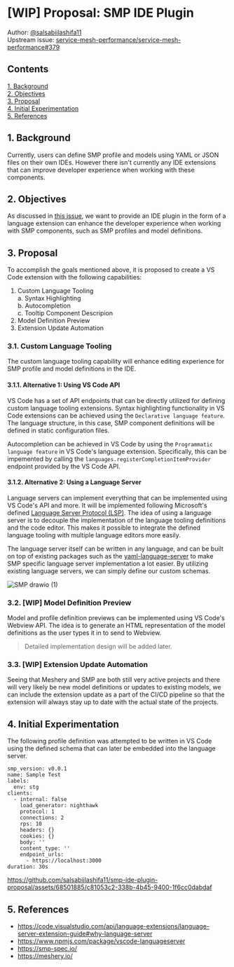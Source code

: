 # [WIP] Proposal: SMP IDE Plugin

Author: [@salsabiilashifa11](https://github.com/salsabiilashifa11)<br>
Upstream issue: [service-mesh-performance/service-mesh-performance#379](https://github.com/service-mesh-performance/service-mesh-performance/issues/379)

## Contents
[1. Background](#1.-background)<br>
[2. Objectives](#2.-objectives)<br>
[3. Proposal](#3.-proposal)<br>
[4. Initial Experimentation](#4.-initial-experimentation)<br>
[5. References](#5.-references)<br>

## 1. Background
Currently, users can define SMP profile and models using YAML or JSON files on their own IDEs. However there isn't currently any IDE extensions that can improve developer experience when working with these components. 

## 2. Objectives
As discussed in [this issue](https://github.com/service-mesh-performance/service-mesh-performance/issues/379), we want to provide an IDE plugin in the form of a language extension can enhance the developer experience when working with SMP components, such as SMP profiles and model definitions. 

## 3. Proposal
To accomplish the goals mentioned above, it is proposed to create a VS Code extension with the following capabilities:
1. Custom Language Tooling <br>
a. Syntax Highlighting <br>
b. Autocompletion <br>
c. Tooltip Component Descripion <br>
2. Model Definition Preview
3. Extension Update Automation

### 3.1. Custom Language Tooling
The custom language tooling capability will enhance editing experience for SMP profile and model definitions in the IDE.  

#### 3.1.1. Alternative 1: Using VS Code API 
VS Code has a set of API endpoints that can be directly utilized for defining custom language tooling extensions. Syntax highlighting functionality in VS Code extensions can be achieved using the `Declarative language feature`. The language structure, in this case, SMP component definitions will be defined in static configuration files.

Autocompletion can be achieved in VS Code by using the `Programmatic language feature` in VS Code's language extension. Specifically, this can be impemented by calling the `languages.registerCompletionItemProvider` endpoint provided by the VS Code API. 

#### 3.1.2. Alternative 2: Using a Language Server
Language servers can implement everything that can be implemented using VS Code's API and more. It will be implemented following Microsoft's defined [Language Server Protocol (LSP)](https://microsoft.github.io/language-server-protocol/). The idea of using a language server is to decouple the implementation of the language tooling definitions and the code editor. This makes it possible to integrate the defined language tooling with multiple language editors more easily. 

The language server itself can be written in any language, and can be built on top of existing packages such as the [yaml-language-server](https://www.npmjs.com/package/yaml-language-server) to make SMP specific language server implementation a lot easier. By utilizing existing language servers, we can simply define our custom schemas.

![SMP drawio (1)](https://github.com/salsabiilashifa11/smp-ide-plugin-proposal/assets/68501885/1b070933-d1f7-449b-adeb-da153aafac5c)

### 3.2. [WIP] Model Definition Preview
Model and profile definition previews can be implemented using VS Code's Webview API. The idea is to generate an HTML representation of the model definitions as the user types it in to send to Webview. 
> Detailed implementation design will be added later.

### 3.3. [WIP] Extension Update Automation
Seeing that Meshery and SMP are both still very active projects and there will very likely be new model definitions or updates to existing models, we can include the extension update as a part of the CI/CD pipeline so that the extension will always stay up to date with the actual state of the projects. 

## 4. Initial Experimentation

The following profile definition was attempted to be written in VS Code using the defined schema that can later be embedded into the language server. 

```
smp_version: v0.0.1
name: Sample Test
labels:
  env: stg
clients:
  - internal: false
    load_generator: nighthawk
    protocol: 1
    connections: 2
    rps: 10
    headers: {}
    cookies: {}
    body: ''
    content_type: ''
    endpoint_urls:
      - https://localhost:3000
duration: 30s
```

https://github.com/salsabiilashifa11/smp-ide-plugin-proposal/assets/68501885/c81053c2-338b-4b45-9400-1f6cc0dabdaf

## 5. References
* https://code.visualstudio.com/api/language-extensions/language-server-extension-guide#why-language-server
* https://www.npmjs.com/package/vscode-languageserver
* https://smp-spec.io/
* https://meshery.io/

